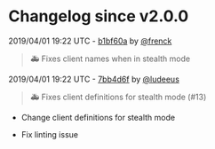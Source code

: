 # Changelog since v2.0.0

2019/04/01 19:22 UTC - [b1bf60a](https://github.com/hassio-addons/addon-tor/commit/b1bf60ae0988d6fade2619661262b8973e88d748) by [@frenck](https://github.com/frenck)
> :ambulance: Fixes client names when in stealth mode 

2019/04/01 19:22 UTC - [7bb4d6f](https://github.com/hassio-addons/addon-tor/commit/7bb4d6fdee42889c233e1381af018f9173215c8e) by [@ludeeus](https://github.com/ludeeus)
> :ambulance: Fixes client definitions for stealth mode (#13)

* Change client definitions for stealth mode

* Fix linting issue 

